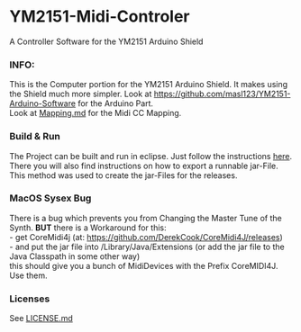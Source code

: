 # YM2151-Midi-Controler
A Controller Software for the YM2151 Arduino Shield

### INFO:
This is the Computer portion for the YM2151 Arduino Shield. It makes using the Shield much more simpler. Look at https://github.com/masl123/YM2151-Arduino-Software for the Arduino Part.
<br> Look at [Mapping.md](Mapping.md) for the Midi CC Mapping.

### Build & Run
The Project can be built and run in eclipse. Just follow the instructions [here](https://github.com/masl123/YM2151-Midi-Controller/wiki/Building,-Running-and-exporting-a-jar-File-with-eclipse). There you will also find instructions on how to export a runnable jar-File. This method was used to create the jar-Files for the releases.



### MacOS Sysex Bug
There is a bug which prevents you from Changing the Master Tune of the Synth. <b>BUT</b> there is a Workaround for this: 
</br>  - get CoreMidi4j (at: https://github.com/DerekCook/CoreMidi4J/releases)
</br>  - and put the jar file into /Library/Java/Extensions (or add the jar file to the Java Classpath in some other way)
</br> this should give you a bunch of MidiDevices with the Prefix CoreMIDI4J. Use them.

### Licenses
See [LICENSE.md](LICENSE.md)
